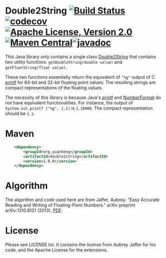 # Double2String [![Build Status](https://circleci.com/gh/coconut2015/double2string.svg?style=shield)](https://app.circleci.com/pipelines/github/coconut2015/double2string)[![codecov](https://codecov.io/gh/coconut2015/double2string/branch/master/graph/badge.svg?token=fNdJPszCMB)](https://codecov.io/gh/coconut2015/double2string)[![Apache License, Version 2.0](https://img.shields.io/badge/license-Apache--2.0-blue.svg)](http://www.apache.org/licenses/LICENSE-2.0)[![Maven Central](https://img.shields.io/maven-central/v/org.yuanheng/double2string.svg?label=Maven%20Central)](https://search.maven.org/search?q=g:%22org.yuanheng%22%20AND%20a:%22double2string%22)[![javadoc](https://javadoc.io/badge2/org.yuanheng/double2string/javadoc.svg)](https://javadoc.io/doc/org.yuanheng/double2string)

This Java library only contains a single class
[Double2String](https://javadoc.io/static/org.yuanheng/double2string/1.0.0/org/yuanheng/double2string/Double2String.html)
that contains two utility functions:
``getDoubleString(double value)`` and ``getFloatString(float value)``.

These two functions essentially return the equivalent of ``"%g"`` output of
C [printf](https://www.cplusplus.com/reference/cstdio/printf/) for 64-bit
and 32-bit floating point values.  The resulting strings are compact
representations of the floating values.

The necessity of this library is because Java's
[printf](https://docs.oracle.com/javase/8/docs/api/java/util/Formatter.html#syntax)
and
[NumberFormat](https://docs.oracle.com/javase/8/docs/api/java/text/NumberFormat.html)
do not have equivalent functionalities.  For instance, the output of
``System.out.printf ("%g", 1.1)`` is ``1.10000``.  The compact representation
should be ``1.1``.

# Maven

```xml
	<dependency>
		<groupId>org.yuanheng</groupId>
		<artifactId>double2string</artifactId>
		<version>1.0.0</version>
	</dependency>
```

# Algorithm

The algorithm and code used here are from
Jaffer, Aubrey. "Easy Accurate Reading and Writing of Floating-Point
Numbers." arXiv preprint arXiv:1310.8121 (2013). [PDF](https://arxiv.org/pdf/1310.8121.pdf).

# License

Please see LICENSE.txt.  It contains the license from Aubrey Jaffer
for his code, and the Apache License for the extensions.
